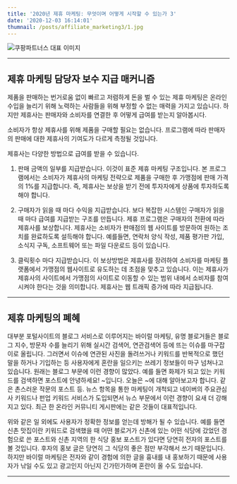 ```yaml
---
title: '2020년 제휴 마케팅: 무엇이며 어떻게 시작할 수 있는가 3'
date: '2020-12-03 16:14:01'
thumnail: /posts/affiliate_marketing3/1.jpg
---
```


![쿠팡파트너스 대표 이미지](/posts/affiliate_marketing3/1.jpg)

---

## 제휴 마케팅 담당자 보수 지급 매커니즘

제품을 판매하는 번거로움 없이 빠르고 저렴하게 돈을 벌 수 있는 제휴 마케팅은 온라인 수입을 늘리기 위해 노력하는 사람들을 위해 부정할 수 없는 매력을 가지고 있습니다. 하지만 제휴사는 판매자와 소비자를 연결한 후 어떻게 급여를 받는지 알아봅시다.

소비자가 항상 제휴사를 위해 제품을 구매할 필요는 없습니다. 프로그램에 따라 판매자의 판매에 대한 제휴사의 기여도가 다르게 측정될 것입니다.

제휴사는 다양한 방법으로 급여를 받을 수 있습니다.

1. 판매 금액의 일부를 지급받습니다.
   이것이 표준 제휴 마케팅 구조입니다. 본 프로그램에서는 소비자가 제휴사의 마케팅 전략으로 제품을 구매한 후 가맹점에 판매 가격의 1%를 지급합니다. 즉, 제휴사는 보상을 받기 전에 투자자에게 상품에 투자하도록 해야 합니다.

2. 구매자가 읽을 때 마다 수익을 지급받습니다.
   보다 복잡한 시스템인 구매자가 읽을 때 마다 급여를 지급받는 구조를 만듭니다. 제휴 프로그램은 구매자의 전환에 따라 제휴사를 보상합니다. 제휴사는 소비자가 판매점의 웹 사이트를 방문하여 원하는 조치를 완료하도록 설득해야 합니다. 예를들면, 연락처 양식 작성, 제품 평가판 가입, 소식지 구독, 소프트웨어 또는 파일 다운로드 등이 있습니다.

3. 클릭횟수 마다 지급받습니다.
   이 보상방법은 제휴사를 장려하여 소비자를 마케팅 플랫폼에서 가맹점의 웹사이트로 유도하는 데 초점을 맞추고 있습니다. 이는 제휴사가 제휴사의 사이트에서 가맹점의 사이트로 이동할 수 있는 범위 내에서 소비자를 참여시켜야 한다는 것을 의미합니다. 제휴사는 웹 트래픽 증가에 따라 지급됩니다.

---

## 제휴 마케팅의 폐혜

대부분 포털사이트의 블로그 서비스로 이루어지는 바이럴 마케팅, 유명 블로거들은 블로그 지수, 방문자 수를 늘리기 위해 실시간 검색어, 연관검색어 등에 뜨는 이슈를 마구잡이로 올립니다. 그러면서 이슈에 연관된 사진을 돌려쓰거나 키워드를 반복적으로 했던 말을 하거나 기입하는 등 사용자에게 혼란을 일으키는 쓰레기 정보들이 마구 넘쳐나고 있습니다. 원래는 블로그 부문에 이런 경향이 많았다. 예를 들면 화제가 되고 있는 키워드를 검색하면 포스트에 안녕하세요! ~입니다. 오늘은 ~에 대해 알아보고자 합니다. 같은 촌스러운 작문의 포스트 등. 뉴스 항목을 통한 마케팅이 개척되고 네이버의 주요관심사 키워드나 펀업 키워드 서비스가 도입되면서 뉴스 부문에서 이런 경향이 요새 더 강해지고 있다. 최근 한 온라인 커뮤니티 게시판에는 같은 것들이 대표적입니다.

위와 같은 일 외에도 사용자가 정확한 정보를 얻는데 방해가 될 수 있습니다. 예를 들면 신촌 맛집이란 키워드로 검색했을 때 어떤 블로거가 신촌에 있는 어떤 식당에 갔었던 경험으로 쓴 포스트와 신촌 지역의 한 식당 홍보 포스트가 있다면 당연히 전자의 포스트를 볼 것입니다. 후자의 홍보 글은 당연히 그 식당의 좋은 점만 부각해서 쓰기 때문입니다. 하지만 바이럴 마케팅은 전자와 같이 경험에 의한 글을 흉내를 내 홍보하기 때문에 사용자가 낚일 수도 있고 광고인지 아닌지 긴가민가하며 혼란이 올 수도 있습니다.

---

